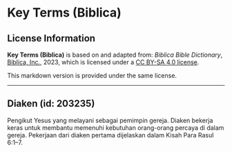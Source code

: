 # Key Terms (Biblica)

## License Information

**Key Terms (Biblica)** is based on and adapted from: _Biblica Bible Dictionary_, [Biblica, Inc.](https://www.biblica.com/), 2023, which is licensed under a [CC BY-SA 4.0 license](https://creativecommons.org/licenses/by-sa/4.0/legalcode.en).

This markdown version is provided under the same license.



--------------------------------

## Diaken (id: 203235)

Pengikut Yesus yang melayani sebagai pemimpin gereja. Diaken bekerja keras untuk membantu memenuhi kebutuhan orang\-orang percaya di dalam gereja. Pekerjaan dari diaken pertama dijelaskan dalam Kisah Para Rasul 6:1–7\. 


